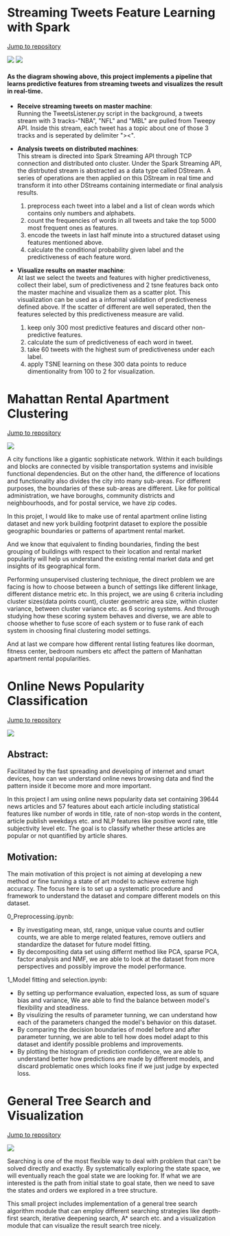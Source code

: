 # Streaming Tweets Feature Learning with Spark
[Jump to repository](https://github.com/Xianlai/streaming_tweet_feature_learning)

![](imgs/tweet_feature_learning.gif)
![](imgs/logos.png)
#### As the diagram showing above, this project implements a pipeline that learns predictive features from streaming tweets and visualizes the result in real-time.


- **Receive streaming tweets on master machine**:    
    Running the TweetsListener.py script in the background, a tweets stream with 3 tracks-"NBA", "NFL" and "MBL" are pulled from Tweepy API. Inside this stream, each tweet has a topic about one of those 3 tracks and is seperated by delimiter "><". 


- **Analysis tweets on distributed machines**:    
    This stream is directed into Spark Streaming API through TCP connection and distributed onto cluster. Under the Spark Streaming API, the distrbuted stream is abstracted as a data type called DStream. A series of operations are then applied on this DStream in real time and transform it into other DStreams containing intermediate or final analysis results. 
    
    1. preprocess each tweet into a label and a list of clean words which contains only numbers and alphabets.
    2. count the frequencies of words in all tweets and take the top 5000 most frequent ones as features.
    3. encode the tweets in last half minute into a structured dataset using features mentioned above.
    4. calculate the conditional probability given label and the predictiveness of each feature word.
    
    
- **Visualize results on master machine**:   
    At last we select the tweets and features with higher predictiveness, collect their label, sum of predictiveness and 2 tsne features back onto the master machine and visualize them as a scatter plot. This visualization can be used as a informal validation of predictiveness defined above. If the scatter of different are well seperated, then the features selected by this predictiveness measure are valid.
    
    1. keep only 300 most predictive features and discard other non-predictive features.
    2. calculate the sum of predictiveness of each word in tweet.
    3. take 60 tweets with the highest sum of predictiveness under each label.
    4. apply TSNE learning on these 300 data points to reduce dimentionality from 100 to 2 for visualization.


# Mahattan Rental Apartment Clustering
[Jump to repository](https://github.com/Xianlai/Manhattan_rental_apartment_clustering)

![](imgs/title_image_apt_clustering.jpg)

A city functions like a gigantic sophisticate network. Within it each buildings and blocks are connected by visible transportation systems and invisible functional dependencies. But on the other hand, the difference of locations and functionality also divides the city into many sub-areas. For different purposes, the boundaries of these sub-areas are different. Like for political administration, we have boroughs, community districts and neighbourhoods, and for postal service, we have zip codes. 

In this projet, I would like to make use of rental apartment online listing dataset and new york building footprint dataset to explore the possible geographic boundaries or patterns of apartment rental market.

And we know that equivalent to finding boundaries, finding the best grouping of buildings with respect to their location and rental market popularity will help us understand the existing rental market data and get insights of its geographical form.

Performing unsupervised clustering technique, the direct problem we are facing is how to choose between a bunch of settings like different linkage, different distance metric etc. In this project, we are using 6 criteria including cluster sizes(data points count), cluster geometric area size, within cluster variance, between cluster variance etc. as 6 scoring systems. And through studying how these scoring system behaves and diverse, we are able to choose whether to fuse score of each system or to fuse rank of each system in choosing final clustering model settings.

And at last we compare how different rental listing features like doorman, fitness center, bedroom numbers etc affect the pattern of Manhattan apartment rental popularities.


# Online News Popularity Classification
[Jump to repository](https://github.com/Xianlai/online_news_popularity_classification)

![](imgs/confusion_histograms.png)

## Abstract:
Facilitated by the fast spreading and developing of internet and smart devices, how can we understand online news browsing data and find the pattern inside it become more and more important.

In this project I am using online news popularity data set containing 39644 news articles and 57 features about each article including statistical features like number of words in title, rate of non-stop words in the content, article publish weekdays etc. and NLP features like positive word rate, title subjectivity level etc. The goal is to classify whether these articles are popular or not quantified by article shares. 

## Motivation:
The main motivation of this project is not aiming at developing a new method or fine tunning a state of art model to achieve extreme high accuracy. The focus here is to set up a systematic procedure and framework to understand the dataset and compare different models on this dataset.

0_Preprocessing.ipynb:
- By investigating mean, std, range, unique value counts and outlier counts, we are able to merge related features, remove outliers and standardize the dataset for future model fitting.
- By decompositing data set using differnt method like PCA, sparse PCA, factor analysis and NMF, we are able to look at the dataset from more perspectives and possibly improve the model performance.

1_Model fitting and selection.ipynb:
- By setting up performance evaluation, expected loss, as sum of square bias and variance, We are able to find the balance between model's flexibility and steadiness.
- By visulizing the results of parameter tunning, we can understand how each of the parameters changed the model's behavior on this dataset.
- By comparing the decision boundaries of model before and after parameter tunning, we are able to tell how does model adapt to this dataset and identify possible problems and improvements.
- By plotting the histogram of prediction confidence, we are able to understand better how predictions are made by different models, and discard problematic ones which looks fine if we just judge by expected loss.


# General Tree Search and Visualization
[Jump to repository](https://github.com/Xianlai/online_news_popularity_classification)


![](imgs\cover_tree_search.jpg)

Searching is one of the most flexible way to deal with problem that can't be solved directly and exactly. By systematically exploring the state space, we will eventually reach the goal state we are looking for. If what we are interested is the path from initial state to goal state, then we need to save the states and orders we explored in a tree structure.

This small project includes implementation of a general tree search algorithm module that can employ different searching strategies like depth-first search, iterative deepening search, A* search etc. and a visualization module that can visualize the result search tree nicely.







